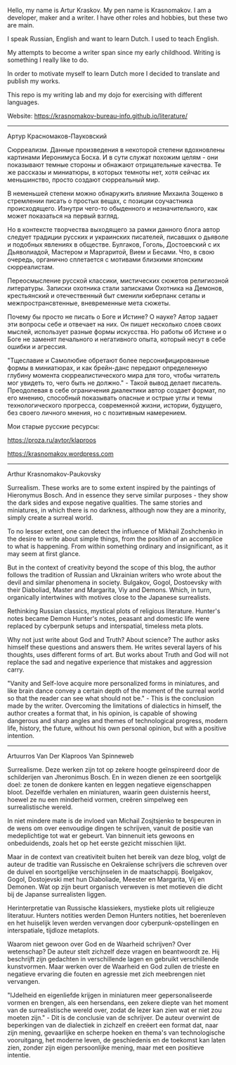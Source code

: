 Hello, my name is Artur Kraskov. My pen name is Krasnomakov. I am a developer, maker and a writer. I have other roles and hobbies, but these two are main. 

I speak Russian, English and want to learn Dutch. I used to teach English.

My attempts to become a writer span since my early childhood. Writing is something I really like to do. 

In order to motivate myself to learn Dutch more I decided to translate and publish my works.

This repo is my writing lab and my dojo for exercising with different languages. 

Website:
https://krasnomakov-bureau-info.github.io/literature/

----

Артур Красномаков-Пауковский

Сюрреализм. Данные произведения в некоторой степени вдохновлены картинами Иеронимуса Босха. И в сути служат похожим целям - они показывают темные стороны и обнажают отрицательные качества. Те же рассказы и миниатюры, в которых темноты нет, хотя сейчас их меньшинство, просто создают сюрреальный мир.

В неменьшей степени можно обнаружить влияние Михаила Зощенко в стремлении писать о простых вещах, с позиции соучастника происходящего. Изнутри чего-то обыденного и незначительного, как может показаться на первый взгляд.

Но в контексте творчества выходящего за рамки данного блога автор следует традиции русских и украинских писателей, писавших о дьяволе и подобных явлениях в обществе. Булгаков, Гоголь, Достоевский с их Дьяволиадой, Мастером и Маргаритой, Вием и Бесами. Что, в свою очередь, органично сплетается с мотивами близкими японским сюрреалистам.

Переосмысление русской классики, мистических сюжетов религиозной литературы. Записки охотника стали записками Охотника на Демонов, крестьянский и отечественный быт сменили киберпанк сетапы и межпространсвтенные, вневременные мета сюжеты.

Почему бы просто не писать о Боге и Истине? О науке? Автор задает эти вопросы себе и отвечает на них. Он пишет несколько слоев своих мыслей, использует разные формы искусства. Но работы об Истине и о Боге не заменят печального и негативного опыта, который несут в себе ошибки и агрессия.

"Тщеславие и Самолюбие обретают более персонифицированные формы в миниатюрах, и как брейн-данс передают определенную глубину момента сюрреалистического мира для того, чтобы читатель мог увидеть то, чего быть не должно." - Такой вывод делает писатель. Преодолевая в себе ограничения диалектики автор создает формат, по его мнению, способный показывать опасные и острые углы и темы технологического прогресса, современной жизни, истории, будущего, без своего личного мнения, но с позитивным намерением.

Мои старые русские ресурсы: 

https://proza.ru/avtor/klaproos

https://krasnomakov.wordpress.com

--- ---

Arthur Krasnomakov-Paukovsky

Surrealism. These works are to some extent inspired by the paintings of Hieronymus Bosch. And in essence they serve similar purposes - they show the dark sides and expose negative qualities. The same stories and miniatures, in which there is no darkness, although now they are a minority, simply create a surreal world.

To no lesser extent, one can detect the influence of Mikhail Zoshchenko in the desire to write about simple things, from the position of an accomplice to what is happening. From within something ordinary and insignificant, as it may seem at first glance.

But in the context of creativity beyond the scope of this blog, the author follows the tradition of Russian and Ukrainian writers who wrote about the devil and similar phenomena in society. Bulgakov, Gogol, Dostoevsky with their Diaboliad, Master and Margarita, Viy and Demons. Which, in turn, organically intertwines with motives close to the Japanese surrealists.

Rethinking Russian classics, mystical plots of religious literature. Hunter's notes became Demon Hunter's notes, peasant and domestic life were replaced by cyberpunk setups and interspatial, timeless meta plots.

Why not just write about God and Truth? About science? The author asks himself these questions and answers them. He writes several layers of his thoughts, uses different forms of art. But works about Truth and God will not replace the sad and negative experience that mistakes and aggression carry.

"Vanity and Self-love acquire more personalized forms in miniatures, and like brain dance convey a certain depth of the moment of the surreal world so that the reader can see what should not be." - This is the conclusion made by the writer. Overcoming the limitations of dialectics in himself, the author creates a format that, in his opinion, is capable of showing dangerous and sharp angles and themes of technological progress, modern life, history, the future, without his own personal opinion, but with a positive intention.

--- ---

Artuurros Van Der Klaproos Van Spinneweb

Surrealisme. Deze werken zijn tot op zekere hoogte geïnspireerd door de schilderijen van Jheronimus Bosch. En in wezen dienen ze een soortgelijk doel: ze tonen de donkere kanten en leggen negatieve eigenschappen bloot. Dezelfde verhalen en miniaturen, waarin geen duisternis heerst, hoewel ze nu een minderheid vormen, creëren simpelweg een surrealistische wereld.

In niet mindere mate is de invloed van Michail Zosjtsjenko te bespeuren in de wens om over eenvoudige dingen te schrijven, vanuit de positie van medeplichtige tot wat er gebeurt. Van binnenuit iets gewoons en onbeduidends, zoals het op het eerste gezicht misschien lijkt.

Maar in de context van creativiteit buiten het bereik van deze blog, volgt de auteur de traditie van Russische en Oekraïense schrijvers die schreven over de duivel en soortgelijke verschijnselen in de maatschappij. Boelgakov, Gogol, Dostojevski met hun Diaboliade, Meester en Margarita, Vij en Demonen. Wat op zijn beurt organisch verweven is met motieven die dicht bij de Japanse surrealisten liggen.

Herinterpretatie van Russische klassiekers, mystieke plots uit religieuze literatuur. Hunters notities werden Demon Hunters notities, het boerenleven en het huiselijk leven werden vervangen door cyberpunk-opstellingen en interspatiale, tijdloze metaplots.

Waarom niet gewoon over God en de Waarheid schrijven? Over wetenschap? De auteur stelt zichzelf deze vragen en beantwoordt ze. Hij beschrijft zijn gedachten in verschillende lagen en gebruikt verschillende kunstvormen. Maar werken over de Waarheid en God zullen de trieste en negatieve ervaring die fouten en agressie met zich meebrengen niet vervangen.

"IJdelheid en eigenliefde krijgen in miniaturen meer gepersonaliseerde vormen en brengen, als een hersendans, een zekere diepte van het moment van de surrealistische wereld over, zodat de lezer kan zien wat er niet zou moeten zijn." - Dit is de conclusie van de schrijver. De auteur overwint de beperkingen van de dialectiek in zichzelf en creëert een format dat, naar zijn mening, gevaarlijke en scherpe hoeken en thema's van technologische vooruitgang, het moderne leven, de geschiedenis en de toekomst kan laten zien, zonder zijn eigen persoonlijke mening, maar met een positieve intentie.